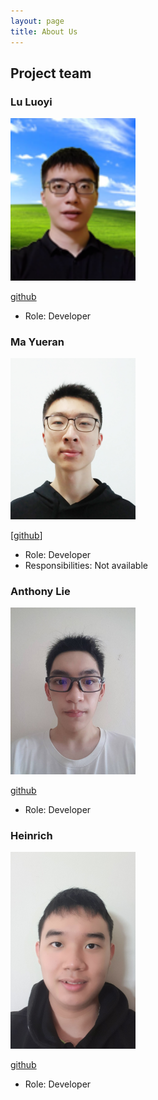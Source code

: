```yaml
---
layout: page
title: About Us
---
```

## Project team

### Lu Luoyi

<img src="images/luo-git.png" width="200px" alt="Luoyi's profile picture">

[github](https://github.com/luo-git)

* Role: Developer

### Ma Yueran

<img src="images/ma-yueran.png" width="200px">

[[github](https://github.com/Ma-Yueran)]

* Role: Developer
* Responsibilities: Not available

### Anthony Lie
<img src="images/anthony6401.png" width="200px">

[github](https://github.com/Anthony6401)

* Role: Developer

### Heinrich
<img src="images/HynRidge.png" width="200px">

[github](https://github.com/HynRidge)

* Role: Developer
